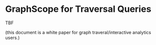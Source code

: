 # GraphScope for Traversal Queries 

TBF

(this document is a white paper for graph traveral/interactive analytics users.)